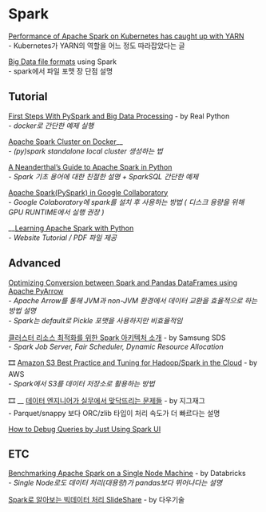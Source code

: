 # Spark

[Performance of Apache Spark on Kubernetes has caught up with YARN](https://towardsdatascience.com/performance-of-apache-spark-on-kubernetes-has-caught-up-with-yarn-73730878a792)\
&#x20; \-  Kubernetes가 YARN의 역할을 어느 정도 따라잡았다는 글&#x20;

[Big Data file formats](https://luminousmen.com/post/big-data-file-formats) using Spark\
&#x20; \-  spark에서 파일 포맷 장 단점 설명&#x20;

## Tutorial

[First Steps With PySpark and Big Data Processing](https://realpython.com/pyspark-intro/) - by Real Python\
&#x20; \-  _docker로 간단한 예제 실행_

[Apache Spark Cluster on Docker](https://towardsdatascience.com/apache-spark-cluster-on-docker-ft-a-juyterlab-interface-418383c95445)__\
&#x20; _-  (py)spark  standalone local cluster 생성하는 법_&#x20;

[A Neanderthal’s Guide to Apache Spark in Python](https://towardsdatascience.com/a-neanderthals-guide-to-apache-spark-in-python-9ef1f156d427)\
&#x20; \-  _Spark 기초 용어에 대한 친절한 설명 + SparkSQL 간단한 예제_

[Apache Spark(PySpark) in Google Collaboratory](https://medium.com/@sushantgautam\_930/apache-spark-in-google-collaboratory-in-3-steps-e0acbba654e6)\
&#x20; \-  _Google Colaboratory에 spark를 설치 후 사용하는 방법 ( 디스크 용량을 위해 GPU RUNTIME에서 실행 권장 )_

__[Learning Apache Spark with Python](https://runawayhorse001.github.io/LearningApacheSpark/index.html)\
&#x20; \-  _Website Tutorial / PDF 파일 제공_

## Advanced

[Optimizing Conversion between Spark and Pandas DataFrames using Apache PyArrow](https://blog.clairvoyantsoft.com/optimizing-conversion-between-spark-and-pandas-dataframes-using-apache-pyarrow-9d439cbf2010)\
&#x20; \-  _Apache Arrow를 통해 JVM과 non-JVM 환경에서 데이터 교환을 효율적으로 하는 방법 설명_\
&#x20; _-  Spark는 default로 Pickle 포맷을 사용하지만 비효율적임_

[클러스터 리소스 최적화를 위한 Spark 아키텍처 소개](https://www.samsungsds.com/global/ko/support/insights/Spark-Cluster-job-server.html) - by Samsung SDS\
&#x20; \-  _Spark Job Server, Fair Scheduler, Dynamic Resource Allocation_

🎞 [Amazon S3 Best Practice and Tuning for Hadoop/Spark in the Cloud](https://www.slideshare.net/ssuserca76a5/amazon-s3-best-practice-and-tuning-for-hadoopspark-in-the-cloud) - by AWS\
&#x20; \-  _Spark에서 S3를 데이터 저장소로 활용하는 방법_

🎞 __ [데이터 엔지니어가 실무에서 맞닥뜨리는 문제들](https://www.slideshare.net/SungWoonSo/awskrug-235407792) - by 지그재그 \
&#x20; \-  Parquet/snappy 보다 ORC/zlib 타입이 처리 속도가 더 빠르다는 설명&#x20;

[How to Debug Queries by Just Using Spark UI](https://medium.com/swlh/spark-ui-to-debug-queries-3ba43279efee)

## ETC

[Benchmarking Apache Spark on a Single Node Machine](https://databricks.com/blog/2018/05/03/benchmarking-apache-spark-on-a-single-node-machine.html) - by Databricks\
&#x20; \-  _Single Node로도 데이터 처리(대용량)가 pandas보다  뛰어나다는 설명_

[Spark로 알아보는 빅데이터 처리 SlideShare](https://www.slideshare.net/JoenggyuLenKim/spark-152302106?fbclid=IwAR0FWY83VgVU2rpJKB1BswmAbjL\_Z1tXqjoJIbKIdQ9A2FA-p6BN7w5xQec) - by 다우기술
